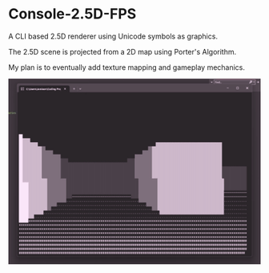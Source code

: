 # Console-2.5D-FPS

A CLI based 2.5D renderer using Unicode symbols as graphics.

The 2.5D scene is projected from a 2D map using Porter's Algorithm.

My plan is to eventually add texture mapping and gameplay mechanics.

<img src="img/1.png">

